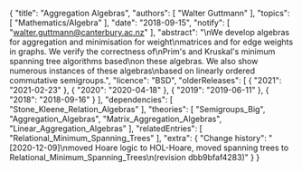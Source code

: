 {
    "title": "Aggregation Algebras",
    "authors": [
        "Walter Guttmann"
    ],
    "topics": [
        "Mathematics/Algebra"
    ],
    "date": "2018-09-15",
    "notify": [
        "walter.guttmann@canterbury.ac.nz"
    ],
    "abstract": "\nWe develop algebras for aggregation and minimisation for weight\nmatrices and for edge weights in graphs. We verify the correctness of\nPrim's and Kruskal's minimum spanning tree algorithms based\non these algebras. We also show numerous instances of these algebras\nbased on linearly ordered commutative semigroups.",
    "licence": "BSD",
    "olderReleases": [
        {
            "2021": "2021-02-23"
        },
        {
            "2020": "2020-04-18"
        },
        {
            "2019": "2019-06-11"
        },
        {
            "2018": "2018-09-16"
        }
    ],
    "dependencies": [
        "Stone_Kleene_Relation_Algebras"
    ],
    "theories": [
        "Semigroups_Big",
        "Aggregation_Algebras",
        "Matrix_Aggregation_Algebras",
        "Linear_Aggregation_Algebras"
    ],
    "relatedEntries": [
        "Relational_Minimum_Spanning_Trees"
    ],
    "extra": {
        "Change history": "[2020-12-09]\nmoved Hoare logic to HOL-Hoare, moved spanning trees to Relational_Minimum_Spanning_Trees\n(revision dbb9bfaf4283)"
    }
}